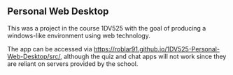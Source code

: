 ## Personal Web Desktop
This was a project in the course 1DV525 with the goal of producing a windows-like environment using web technology.


The app can be accessed via https://roblar91.github.io/1DV525-Personal-Web-Desktop/src/, although the quiz and chat apps will not work since they are reliant on servers provided by the school.
